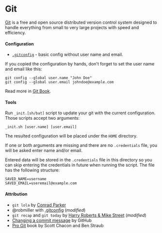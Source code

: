 # Git #

[Git](https://git-scm.com/) is a free and open source distributed version control system designed to handle everything from small to very large projects with speed and efficiency.

#### Configuration ####

* [`.gitconfig`](.gitconfig) - basic config without user name and email.

If you copied the configuration by hands, don't forget to set the user name and email like this:

```
git config --global user.name "John Doe"
git config --global user.email johndoe@example.com
```

Read more in [Git Book](https://git-scm.com/book/en/v2/Getting-Started-First-Time-Git-Setup).

#### Tools ####

Run `_init.[sh/bat]` script to update your git with the current configuration. Those scripts accept two arguments:

```
_init.sh [user.name] [user.email]
```

The resulted configuration will be placed under the `HOME` directory.

If one or both arguments are missing and there are no `.credentials` file, you will be asked enter name and/or email.

Entered data will be stored in the `.credentials` file in this directory so you can skip entering the credentials in future when running the script. The file has the following structure:

```
SAVED_NAME=username
SAVED_EMAIL=useremail@example.com
```

#### Attribution ####

* `git lola` by [Conrad Parker](http://blog.kfish.org/2010/04/git-lola.html)
* @robmiller with [.gitconfig](https://gist.github.com/robmiller/6018582) (_modified_)
* `git recap` and `git today` by [Harry Roberts & Mike Street](https://twitter.com/csswizardry/status/784399286050156544) (_modified_)
* [Changing a commit message](https://help.github.com/articles/changing-a-commit-message/) by GitHub
* [Pro Git](https://git-scm.com/book/en/v2) book by Scott Chacon and Ben Straub
